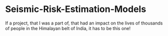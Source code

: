 # Seismic-Risk-Estimation-Models
If a project, that I was a part of, that had an impact on the lives of thousands of people in the Himalayan belt of India, it has to be this one!
